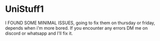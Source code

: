 # UniStuff1
I FOUND SOME MINIMAL ISSUES, going to fix them on thursday or friday, depends when i'm more bored. If you encounter any errors DM me on discord or whatsapp and I'll fix it.
